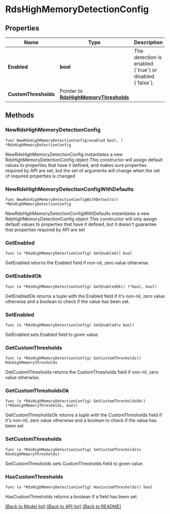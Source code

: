 # RdsHighMemoryDetectionConfig

## Properties

Name | Type | Description | Notes
------------ | ------------- | ------------- | -------------
**Enabled** | **bool** | The detection is enabled (&#x60;true&#x60;) or disabled (&#x60;false&#x60;). | 
**CustomThresholds** | Pointer to [**RdsHighMemoryThresholds**](RdsHighMemoryThresholds.md) |  | [optional] 

## Methods

### NewRdsHighMemoryDetectionConfig

`func NewRdsHighMemoryDetectionConfig(enabled bool, ) *RdsHighMemoryDetectionConfig`

NewRdsHighMemoryDetectionConfig instantiates a new RdsHighMemoryDetectionConfig object
This constructor will assign default values to properties that have it defined,
and makes sure properties required by API are set, but the set of arguments
will change when the set of required properties is changed

### NewRdsHighMemoryDetectionConfigWithDefaults

`func NewRdsHighMemoryDetectionConfigWithDefaults() *RdsHighMemoryDetectionConfig`

NewRdsHighMemoryDetectionConfigWithDefaults instantiates a new RdsHighMemoryDetectionConfig object
This constructor will only assign default values to properties that have it defined,
but it doesn't guarantee that properties required by API are set

### GetEnabled

`func (o *RdsHighMemoryDetectionConfig) GetEnabled() bool`

GetEnabled returns the Enabled field if non-nil, zero value otherwise.

### GetEnabledOk

`func (o *RdsHighMemoryDetectionConfig) GetEnabledOk() (*bool, bool)`

GetEnabledOk returns a tuple with the Enabled field if it's non-nil, zero value otherwise
and a boolean to check if the value has been set.

### SetEnabled

`func (o *RdsHighMemoryDetectionConfig) SetEnabled(v bool)`

SetEnabled sets Enabled field to given value.


### GetCustomThresholds

`func (o *RdsHighMemoryDetectionConfig) GetCustomThresholds() RdsHighMemoryThresholds`

GetCustomThresholds returns the CustomThresholds field if non-nil, zero value otherwise.

### GetCustomThresholdsOk

`func (o *RdsHighMemoryDetectionConfig) GetCustomThresholdsOk() (*RdsHighMemoryThresholds, bool)`

GetCustomThresholdsOk returns a tuple with the CustomThresholds field if it's non-nil, zero value otherwise
and a boolean to check if the value has been set.

### SetCustomThresholds

`func (o *RdsHighMemoryDetectionConfig) SetCustomThresholds(v RdsHighMemoryThresholds)`

SetCustomThresholds sets CustomThresholds field to given value.

### HasCustomThresholds

`func (o *RdsHighMemoryDetectionConfig) HasCustomThresholds() bool`

HasCustomThresholds returns a boolean if a field has been set.


[[Back to Model list]](../README.md#documentation-for-models) [[Back to API list]](../README.md#documentation-for-api-endpoints) [[Back to README]](../README.md)


